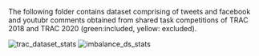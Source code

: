 The following folder contains dataset comprising of tweets and facebook and youtubr comments obtained from shared task competitions of TRAC 2018 and TRAC 2020 (green:included, yellow: excluded).  

![trac_dataset_stats](https://user-images.githubusercontent.com/36988779/173924228-b1592580-bb07-4797-97dd-942dcc406207.png)
![imbalance_ds_stats](https://user-images.githubusercontent.com/36988779/177004002-f02a0689-9e72-4b85-a9dc-cca30c54119c.png)
